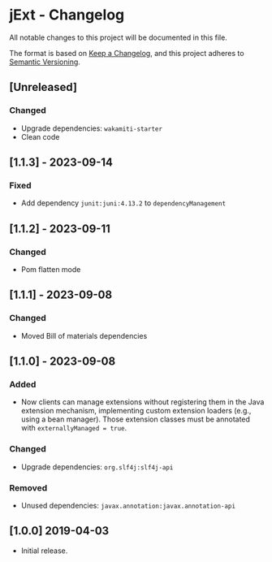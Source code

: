 # jExt - Changelog
All notable changes to this project will be documented in this file.

The format is based on [Keep a Changelog](https://keepachangelog.com/en/1.0.0/),
and this project adheres to [Semantic Versioning](https://semver.org/spec/v2.0.0.html).


## [Unreleased]

### Changed
- Upgrade dependencies: `wakamiti-starter`
- Clean code


## [1.1.3] - 2023-09-14

### Fixed
- Add dependency `junit:juni:4.13.2` to `dependencyManagement` 


## [1.1.2] - 2023-09-11

### Changed
- Pom flatten mode


## [1.1.1] - 2023-09-08

### Changed
- Moved Bill of materials dependencies


## [1.1.0] - 2023-09-08

### Added
- Now clients can manage extensions without registering them in the Java extension mechanism, 
  implementing custom extension loaders (e.g., using a bean manager). 
  Those extension classes must be annotated with `externallyManaged = true`.  

### Changed
- Upgrade dependencies: `org.slf4j:slf4j-api`

### Removed 
- Unused dependencies: `javax.annotation:javax.annotation-api`

  
## [1.0.0] 2019-04-03

- Initial release.  
